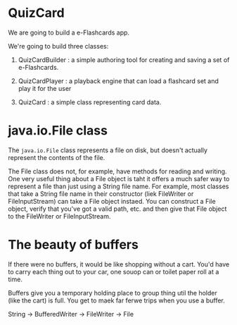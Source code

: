 # QuizCard

We are going to build a e-Flashcards app.

We're going to build three classes:

1. QuizCardBuilder : a simple authoring tool for creating and saving a set of e-Flashcards.

2. QuizCardPlayer : a playback engine that can load a flashcard set and play it for the user

3. QuizCard : a simple class representing card data.

# java.io.File class

The `java.io.File` class represents a file on disk, but doesn't actually represent the contents of the file.

The File class does not, for example, have methods for reading and writing. One very useful thing about a File object is taht it offers a much safer way to represent a file than just using a String file name. For example, most classes that take a String file name in their constructor (liek FileWriter or FileInputStream) can take a File object instaed. You can construct a File object, verify that you've got a valid path, etc. and then give that File object to the FileWriter or FileInputStream.

# The beauty of buffers

If there were no buffers, it would be like shopping without a cart. You'd have to carry each thing out to your car, one souop can or toilet paper roll at a time.

Buffers give you a temporary holding place to group thing util the holder (like the cart) is full. You get to maek far ferwe trips when you use a buffer.

String -> BufferedWriter -> FileWriter -> File 


